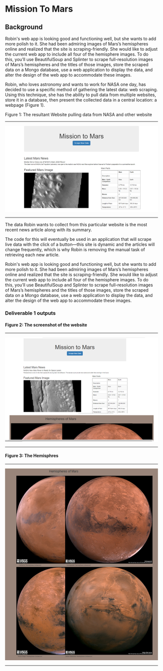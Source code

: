 # Mission To Mars

## Background

Robin's web app is looking good and functioning well, but she wants to add more polish to it. She had been admiring images of Mars’s hemispheres online and realized that the site is scraping-friendly. She would like to adjust the current web app to include all four of the hemisphere images. To do this, you’ll use BeautifulSoup and Splinter to scrape full-resolution images of Mars’s hemispheres and the titles of those images, store the scraped data on a Mongo database, use a web application to display the data, and alter the design of the web app to accommodate these images.

Robin, who loves astronomy and wants to work for NASA one day, has decided to use a specific method of gathering the latest data: web scraping. Using this technique, she has the ability to pull data from multiple websites, store it in a database, then present the collected data in a central location: a webpage (Figure 1).

Figure 1: The resultant Website pulling data from NASA and other website

-------------------
![scraping-NASA-Mars-website.png](https://github.com/BHashemi2021/Mission-to-Mars/blob/main/Mars_Scraping/Resources/scraping-NASA-Mars-website.png)

------------------

The data Robin wants to collect from this particular website is the most recent news article along with its summary. 

The code for this will eventually be used in an application that will scrape live data with the click of a button—this site is dynamic and the articles will change frequently, which is why Robin is removing the manual task of retrieving each new article.

Robin's web app is looking good and functioning well, but she wants to add more polish to it. She had been admiring images of Mars’s hemispheres online and realized that the site is scraping-friendly. She would like to adjust the current web app to include all four of the hemisphere images. To do this, you’ll use BeautifulSoup and Splinter to scrape full-resolution images of Mars’s hemispheres and the titles of those images, store the scraped data on a Mongo database, use a web application to display the data, and alter the design of the web app to accommodate these images.

### Deliverable 1 outputs

#### Figure 2: The screenshot of the website

-----------------
![hemi1.png](https://github.com/BHashemi2021/Mission-to-Mars/blob/main/Mars_Scraping/Resources/hemi1.png)

----------------- 



#### Figure 3: The Hemisphres

-----------------
![hemispheres.png](https://github.com/BHashemi2021/Mission-to-Mars/blob/main/Mars_Scraping/Resources/hemispheres.png)

----------------- 









